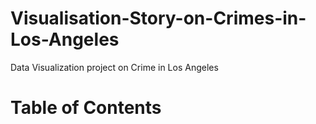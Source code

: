 # Visualisation-Story-on-Crimes-in-Los-Angeles
Data Visualization project on Crime in Los Angeles 
# Table of Contents
